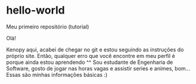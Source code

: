 # hello-world
Meu primeiro repositório (tutorial)

Olá!

Kenopy aqui, acabei de chegar no git e estou seguindo as instruções do próprio site. 
Então, qualquer erro que você encontre em meu perfil é porque ainda estou aprendendo ^^
Sou estudante de Engenharia de Software, gosto de jogar nas horas vagas e assistir series e animes, bom... 
Essas são minhas informações básicas :)
